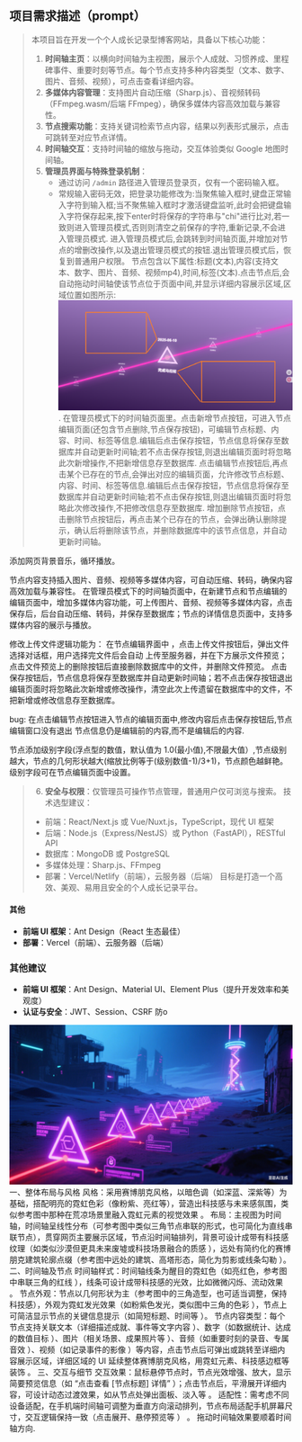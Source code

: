 ## 项目需求描述（prompt）
> 本项目旨在开发一个个人成长记录型博客网站，具备以下核心功能：
> 1. **时间轴主页**：以横向时间轴为主视图，展示个人成就、习惯养成、里程碑事件、重要时刻等节点。每个节点支持多种内容类型（文本、数字、图片、音频、视频），可点击查看详细内容。
> 2. **多媒体内容管理**：支持图片自动压缩（Sharp.js）、音视频转码（FFmpeg.wasm/后端 FFmpeg），确保多媒体内容高效加载与兼容性。
> 3. **节点搜索功能**：支持关键词检索节点内容，结果以列表形式展示，点击可跳转至对应节点详情。
> 4. **时间轴交互**：支持时间轴的缩放与拖动，交互体验类似 Google 地图时间轴。
> 5. **管理员界面与特殊登录机制**：
>    - 通过访问 `/admin` 路径进入管理员登录页，仅有一个密码输入框。
>    - 常规输入密码无效，把登录功能修改为:当聚焦输入框时,键盘正常输入字符到输入框;当不聚焦输入框时才激活键盘监听,此时会把键盘输入字符保存起来,按下enter时将保存的字符串与"chi"进行比对,若一致则进入管理员模式,否则则清空之前保存的字符,重新记录,不会进入管理员模式.
进入管理员模式后,会跳转到时间轴页面,并增加对节点的增删改操作,以及退出管理员模式的按钮.退出管理员模式后，恢复到普通用户权限。
节点包含以下属性:标题(文本),内容(支持文本、数字、图片、音频、视频mp4),时间,标签(文本).点击节点后,会自动拖动时间轴使该节点位于页面中间,并显示详细内容展示区域,区域位置如图所示:
![alt text](efdab7c85e42f0fdcf745c6da8715e2.png).
在管理员模式下的时间轴页面里。点击新增节点按钮，可进入节点编辑页面(还包含节点删除,节点保存按钮)，可编辑节点标题、内容、时间、标签等信息.编辑后点击保存按钮，节点信息将保存至数据库并自动更新时间轴;若不点击保存按钮,则退出编辑页面时将忽略此次新增操作,不把新增信息存至数据库.
点击编辑节点按钮后,再点击某个已存在的节点,会弹出对应的编辑页面，允许修改节点标题、内容、时间、标签等信息.编辑后点击保存按钮，节点信息将保存至数据库并自动更新时间轴;若不点击保存按钮,则退出编辑页面时将忽略此次修改操作,不把修改信息存至数据库.
增加删除节点按钮，点击删除节点按钮后，再点击某个已存在的节点，会弹出确认删除提示，确认后将删除该节点，并删除数据库中的该节点信息，并自动更新时间轴。

添加网页背景音乐，循环播放。

节点内容支持插入图片、音频、视频等多媒体内容，可自动压缩、转码，确保内容高效加载与兼容性。
在管理员模式下的时间轴页面中，在新建节点和节点编辑的编辑页面中，增加多媒体内容功能，可上传图片、音频、视频等多媒体内容，点击保存后，后台自动压缩、转码，并保存至数据库；节点的详情信息页面中，支持多媒体内容的展示与播放。

修改上传文件逻辑功能为： 在节点编辑界面中 ，点击上传文件按钮后，弹出文件选择对话框，用户选择完文件后会自动 上传至服务器，并在下方展示文件预览；点击文件预览上的删除按钮后直接删除数据库中的文件，并删除文件预览。 点击保存按钮后，节点信息将保存至数据库并自动更新时间轴；若不点击保存按钮退出编辑页面时将忽略此次新增或修改操作，清空此次上传遗留在数据库中的文件，不把新增或修改信息存至数据库。

bug: 在点击编辑节点按钮进入节点的编辑页面中,修改内容后点击保存按钮后,节点编辑窗口没有退出   节点信息仍是编辑前的内容,而不是编辑后的内容.

节点添加级别字段(浮点型的数值，默认值为 1.0(最小值),不限最大值）,节点级别越大，节点的几何形状越大(缩放比例等于(级别数值-1)/3+1)，节点颜色越鲜艳。级别字段可在节点编辑页面中设置。

> 6. **安全与权限**：仅管理员可操作节点管理，普通用户仅可浏览与搜索。
> 技术选型建议：
> - 前端：React/Next.js 或 Vue/Nuxt.js，TypeScript，现代 UI 框架
> - 后端：Node.js（Express/NestJS）或 Python（FastAPI），RESTful API
> - 数据库：MongoDB 或 PostgreSQL
> - 多媒体处理：Sharp.js、FFmpeg
> - 部署：Vercel/Netlify（前端），云服务器（后端）
> 目标是打造一个高效、美观、易用且安全的个人成长记录平台。
#### 其他
- **前端 UI 框架**：Ant Design（React 生态最佳）
- **部署**：Vercel（前端）、云服务器（后端）
### 其他建议
- **前端 UI 框架**：Ant Design、Material UI、Element Plus（提升开发效率和美观度）
- **认证与安全**：JWT、Session、CSRF 防o


![alt text](image.png)
一、整体布局与风格
风格：采用赛博朋克风格，以暗色调（如深蓝、深紫等）为基础，搭配明亮的霓虹色彩（像粉紫、亮红等），营造出科技感与未来感氛围，类似参考图中那种在荒凉场景里融入霓虹元素的视觉效果 。
布局：主视图为时间轴，时间轴呈线性分布（可参考图中类似三角节点串联的形式，也可简化为直线串联节点），贯穿网页主要展示区域，节点沿时间轴排列，背景可设计成带有科技感纹理（如类似沙漠但更具未来废墟或科技场景融合的质感 ），远处有简约化的赛博朋克建筑轮廓点缀（参考图中远处的建筑、高塔形态，简化为剪影或线条勾勒 ）。
二、时间轴及节点
时间轴样式：时间轴线条为醒目的霓虹色（如亮红色，参考图中串联三角的红线 ），线条可设计成带科技感的光效，比如微微闪烁、流动效果 。
节点外观：节点以几何形状为主（参考图中的三角造型，也可适当调整，保持科技感），外观为霓虹发光效果（如粉紫色发光，类似图中三角的色彩 ），节点上可简洁显示节点的关键信息提示（如简短标题、时间等 ）。
节点内容类型：每个节点支持关联文本（详细描述成就、事件等文字内容 ）、数字（如数据统计、达成的数值目标 ）、图片（相关场景、成果照片等 ）、音频（如重要时刻的录音、专属音效 ）、视频（如记录事件的影像 ）等内容，点击节点后可弹出或跳转至详细内容展示区域，详细区域的 UI 延续整体赛博朋克风格，用霓虹元素、科技感边框等装饰 。
三、交互与细节
交互效果：鼠标悬停节点时，节点光效增强、放大，显示简要预览信息（如 “点击查看 [节点标题] 详情” ）；点击节点后，平滑展开详细内容，可设计动态过渡效果，如从节点处弹出面板、淡入等 。
适配性：需考虑不同设备适配，在手机端时间轴可调整为垂直方向滚动排列，节点布局适配手机屏幕尺寸，交互逻辑保持一致（点击展开、悬停预览等 ） 。
拖动时间轴效果要顺着时间轴方向.